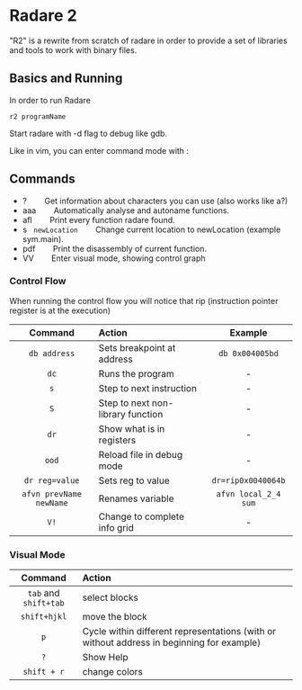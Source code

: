 # Radare 2

"R2" is a rewrite from scratch of radare in order to provide a set of libraries and tools to work with binary files.

## Basics and Running

In order to run Radare

```text
r2 programName
```

Start radare with -d flag to debug like gdb.   


Like in vim, you can enter command mode with :

## Commands

* ?          Get information about characters you can use \(also works like a?\)
* aaa          Automatically analyse and autoname functions.
* afl          Print every function radare found.
* s   `newLocation`          Change current location to newLocation \(example sym.main\).
* pdf          Print the disassembly of current function.
* VV          Enter visual mode, showing control graph

### Control Flow

When running the control flow you will notice that rip \(instruction pointer register is at the execution\)

| Command | Action | Example |
| :---: | :--- | :---: |
| `db address` | Sets breakpoint at address | `db 0x004005bd` |
| `dc` | Runs the program | - |
| `s` | Step to next instruction | - |
| `S` | Step to next non-library function | - |
| `dr` | Show what is in registers | - |
| `ood` | Reload file in debug mode | - |
| `dr reg=value` | Sets reg to value | `dr=rip0x0040064b` |
| `afvn prevName newName` | Renames variable | `afvn local_2_4 sum` |
| `V!` | Change to complete info grid | - |

### Visual Mode

| Command | Action |
| :---: | :--- |
| `tab` and `shift+tab` | select blocks   |
| `shift+hjkl` | move the block |
| `p` | Cycle within different representations \(with or without address in beginning for example\) |
| `?` | Show Help |
| `shift + r` | change colors |


